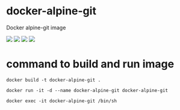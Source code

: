 # docker-alpine-git
Docker alpine-git image

[![](https://img.shields.io/docker/pulls/bhagenbourger/docker-alpine-git.svg)](https://hub.docker.com/r/bhagenbourger/docker-alpine-git/)
[![](https://img.shields.io/docker/stars/bhagenbourger/docker-alpine-git.svg)](https://hub.docker.com/r/bhagenbourger/docker-alpine-git/)
[![](https://images.microbadger.com/badges/image/bhagenbourger/docker-alpine-git.svg)](https://microbadger.com/images/bhagenbourger/docker-alpine-git)
[![](https://images.microbadger.com/badges/version/bhagenbourger/docker-alpine-git.svg)](https://microbadger.com/images/bhagenbourger/docker-alpine-git)

# command to build and run image
`docker build -t docker-alpine-git .`

`docker run -it -d --name docker-alpine-git docker-alpine-git`

`docker exec -it docker-alpine-git /bin/sh`
